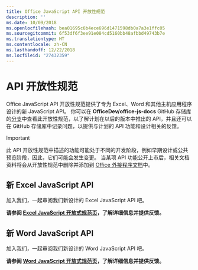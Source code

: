 ```yaml
---
title: Office JavaScript API 开放性规范
description: ''
ms.date: 10/09/2018
ms.openlocfilehash: bea01695c6b4ece696d1471598db0a7a3e1ffc05
ms.sourcegitcommit: 6f53df6f3ee91e084cd5160bb48afbbd49743b7e
ms.translationtype: HT
ms.contentlocale: zh-CN
ms.lasthandoff: 12/22/2018
ms.locfileid: "27432359"
---
```

# <a name="api-open-specifications"></a>API 开放性规范

Office JavaScript API 开放性规范提供了专为 Excel、Word 和其他主机应用程序设计的新 JavaScript API。 你可以在 **OfficeDev/office-js-docs** GitHub 存储库的[分支](https://github.com/OfficeDev/office-js-docs/branches/all)中查看此开放性规范，以了解计划在以后的版本中推出的 API，并且还可以在 GitHub 存储库中记录问题，以提供与计划的 API 功能和设计相关的反馈。

> [!IMPORTANT]
> 此 API 开放性规范中描述的功能可能处于不同的开发阶段，例如早期设计或公共预览阶段，因此，它们可能会发生变更。 当某项 API 功能公开上市后，相关文档资料将会从开放性规范中删除并添加到 [Office 外接程序文档](https://docs.microsoft.com/office/dev/add-ins/)中。 

## <a name="new-excel-javascript-apis"></a>新 Excel JavaScript API

加入我们，一起审阅我们新设计的 Excel JavaScript API 吧。 

**请参阅 [Excel JavaScript 开放式规范页](https://github.com/OfficeDev/office-js-docs/tree/ExcelJs_OpenSpec)，了解详细信息并提供反馈。**

## <a name="new-word-javascript-apis"></a>新 Word JavaScript API

加入我们，一起审阅我们新设计的 Word JavaScript API 吧。 

**请参阅 [Word JavaScript 开放式规范页](https://github.com/OfficeDev/office-js-docs/tree/WordJs_OpenSpec)，了解详细信息并提供反馈。**
